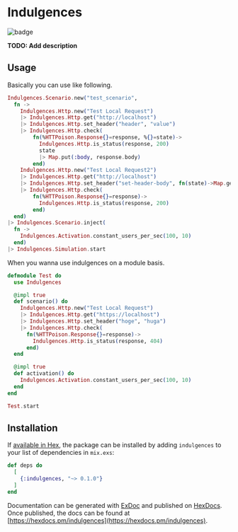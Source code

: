 # Indulgences
![badge](https://action-badges.now.sh/TrsNium/Indulgences?workflow=test)

**TODO: Add description**

## Usage

Basically you can use like following.
```elixir
Indulgences.Scenario.new("test_scenario",
  fn ->
    Indulgences.Http.new("Test Local Request")
    |> Indulgences.Http.get("http://localhost")
    |> Indulgences.Http.set_header("header", "value")
    |> Indulgences.Http.check(
        fn(%HTTPoison.Response{}=response, %{}=state)->
          Indulgences.Http.is_status(response, 200)
          state
          |> Map.put(:body, response.body)
        end)
    Indulgences.Http.new("Test Local Request2")
    |> Indulgences.Http.get("http://localhost")
    |> Indulgences.Http.set_header("set-header-body", fn(state)->Map.get(state, :body)end)
    |> Indulgences.Http.check(
        fn(%HTTPoison.Response{}=response)->
          Indulgences.Http.is_status(response, 200)
        end)
  end)
|> Indulgences.Scenario.inject(
  fn ->
    Indulgences.Activation.constant_users_per_sec(100, 10)
  end)
|> Indulgences.Simulation.start
```

When you wanna use indulgences on a module basis.
```elixir
defmodule Test do
  use Indulgences

  @impl true
  def scenario() do
    Indulgences.Http.new("Test Local Request")
    |> Indulgences.Http.get("https://localhost")
    |> Indulgences.Http.set_header("hoge", "huga")
    |> Indulgences.Http.check(
      fn(%HTTPoison.Response{}=response)->
        Indulgences.Http.is_status(response, 404)
      end)
  end

  @impl true
  def activation() do
    Indulgences.Activation.constant_users_per_sec(100, 10)
  end
end

Test.start
```

## Installation

If [available in Hex](https://hex.pm/docs/publish), the package can be installed
by adding `indulgences` to your list of dependencies in `mix.exs`:

```elixir
def deps do
  [
    {:indulgences, "~> 0.1.0"}
  ]
end
```

Documentation can be generated with [ExDoc](https://github.com/elixir-lang/ex_doc)
and published on [HexDocs](https://hexdocs.pm). Once published, the docs can
be found at [https://hexdocs.pm/indulgences](https://hexdocs.pm/indulgences).

